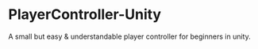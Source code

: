 # PlayerController-Unity
A small but easy &amp; understandable player controller for beginners in unity.

